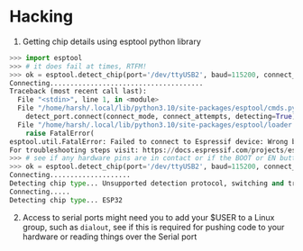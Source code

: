 # Hacking

1. Getting chip details using esptool python library

```python
>>> import esptool
>>> # it does fail at times, RTFM!
>>> ok = esptool.detect_chip(port='/dev/ttyUSB2', baud=115200, connect_mode='default_reset', trace_enabled=False, connect_attempts=7)
Connecting......................................
Traceback (most recent call last):
  File "<stdin>", line 1, in <module>
  File "/home/harsh/.local/lib/python3.10/site-packages/esptool/cmds.py", line 93, in detect_chip
    detect_port.connect(connect_mode, connect_attempts, detecting=True)
  File "/home/harsh/.local/lib/python3.10/site-packages/esptool/loader.py", line 641, in connect
    raise FatalError(
esptool.util.FatalError: Failed to connect to Espressif device: Wrong boot mode detected (0xb)! The chip needs to be in download mode.
For troubleshooting steps visit: https://docs.espressif.com/projects/esptool/en/latest/troubleshooting.html
>>> # see if any hardware pins are in contact or if the BOOT or EN button needs to be toggled or hold-pressed while the code is being pushed/burned to the chip
>>> ok = esptool.detect_chip(port='/dev/ttyUSB2', baud=115200, connect_mode='default_reset', trace_enabled=False, connect_attempts=7)
Connecting....................
Detecting chip type... Unsupported detection protocol, switching and trying again...
Connecting.....
Detecting chip type... ESP32
```

2. Access to serial ports might need you to add your $USER to a Linux group, such as `dialout`, see if this is required for pushing code to your hardware or reading things over the Serial port
